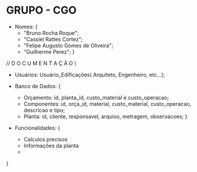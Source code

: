# GRUPO - CGO 

* Nomes: {
    * "Bruno Rocha Roque";
    * "Cassiel Rattes Cortez";
    * "Felipe Augusto Gomes de Oliveira";
    * "Guilherme Perez";
}



// D O C U M E N T A Ç Ã O \\

* Usuários: Usuário_Edificações( Arquiteto, Engenheiro, etc...);
* Banco de Dados: {
    * Orçamento:   id, planta_id, custo_material e custo_operacao;
    * Componentes: id, orça_id, material, custo_material, custo_operacao, descricao e tipo;
    * Planta:      id, cliente, responsavel, arquivo, metragem, observacoes;
}

* Funcionalidades: {
    * Calculos precisos
    * Informações da planta
    * 
}